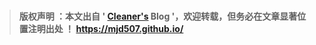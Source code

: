 </br>

> **版权声明 ：本文出自 '  [Cleaner's](https://mjd507.github.io/)  Blog '，欢迎转载，但务必在文章显著位置注明出处 ！ https://mjd507.github.io/**





